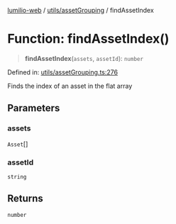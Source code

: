 [lumilio-web](../../../modules.md) / [utils/assetGrouping](../index.md) / findAssetIndex

# Function: findAssetIndex()

> **findAssetIndex**(`assets`, `assetId`): `number`

Defined in: [utils/assetGrouping.ts:276](https://github.com/EdwinZhanCN/Lumilio-Photos/blob/d7ee437668dbf25a0ccb307a371076d5d13f8e8d/web/src/utils/assetGrouping.ts#L276)

Finds the index of an asset in the flat array

## Parameters

### assets

`Asset`[]

### assetId

`string`

## Returns

`number`
